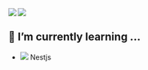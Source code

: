 <div>
  <a href="https://github.com/anuraghazra/github-readme-stats">
  <img align="left" src="https://github-readme-stats.vercel.app/api?username=anchan828&count_private=true&show_icons=true" />
</a>
<a href="https://github.com/anuraghazra/github-readme-stats">
  <img align="left" src="https://github-readme-stats.vercel.app/api/top-langs/?username=anchan828&hide=asp,c%2B%2B" />
</a>
</div>

<div style="clear: both;"></div>

## 🌱 I’m currently learning ...


- ![](https://api.iconify.design/logos-nestjs.svg?height=16) Nestjs 

<!--
**anchan828/anchan828** is a ✨ _special_ ✨ repository because its `README.md` (this file) appears on your GitHub profile.

Here are some ideas to get you started:

- 🔭 I’m currently working on ...
- 🌱 I’m currently learning ...
- 👯 I’m looking to collaborate on ...
- 🤔 I’m looking for help with ...
- 💬 Ask me about ...
- 📫 How to reach me: ...
- 😄 Pronouns: ...
- ⚡ Fun fact: ...
-->

